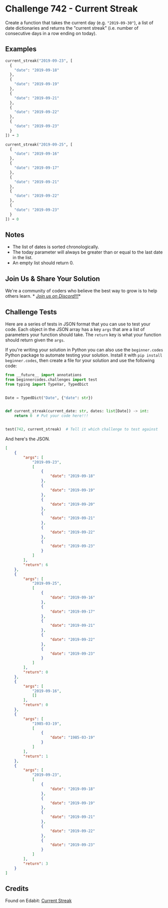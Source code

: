 # Challenge 742 - Current Streak

Create a function that takes the current day (e.g. `"2019-09-30"`), a list of date dictionaries and returns the "current streak" (i.e. number of consecutive days in a row ending on today).

## Examples
```python
current_streak("2019-09-23", [
  {
    "date": "2019-09-18"
  },
  {
    "date": "2019-09-19"
  },
  {
    "date": "2019-09-21"
  },
  {
    "date": "2019-09-22"
  },
  {
    "date": "2019-09-23"
  }
]) ➞ 3

current_streak("2019-09-25", [
  {
    "date": "2019-09-16"
  },
  {
    "date": "2019-09-17"
  },
  {
    "date": "2019-09-21"
  },
  {
    "date": "2019-09-22"
  },
  {
    "date": "2019-09-23"
  }
]) ➞ 0
```
## Notes

- The list of dates is sorted chronologically.
- The today parameter will always be greater than or equal to the last date in the list.
- An empty list should return 0.

## Join Us & Share Your Solution

We're a community of coders who believe the best way to grow is to help others learn. *
*[Join us on Discord!!!](https://discord.gg/sfHykntuGy)**

## Challenge Tests

Here are a series of tests in JSON format that you can use to test your code. Each object in the JSON array has a
key `args` that are a list of parameters your function should take. The `return` key is what your function should return
given the `args`.

If you're writing your solution in Python you can also use the `beginner.codes` Python package to automate testing your
solution. Install it with `pip install beginner.codes`, then create a file for your solution and use the following code:

```python
from __future__ import annotations
from beginnercodes.challenges import test
from typing import TypeVar, TypedDict


Date = TypedDict("Date", {"date": str})


def current_streak(current_date: str, dates: list[Date]) -> int:
    return 0  # Put your code here!!!


test(742, current_streak)  # Tell it which challenge to test against
```

And here's the JSON.

```json
[
    {
        "args": [
            "2019-09-23",
            [
                {
                    "date": "2019-09-18"
                },
                {
                    "date": "2019-09-19"
                },
                {
                    "date": "2019-09-20"
                },
                {
                    "date": "2019-09-21"
                },
                {
                    "date": "2019-09-22"
                },
                {
                    "date": "2019-09-23"
                }
            ]
        ],
        "return": 6
    },
    {
        "args": [
            "2019-09-25",
            [
                {
                    "date": "2019-09-16"
                },
                {
                    "date": "2019-09-17"
                },
                {
                    "date": "2019-09-21"
                },
                {
                    "date": "2019-09-22"
                },
                {
                    "date": "2019-09-23"
                }
            ]
        ],
        "return": 0
    },
    {
        "args": [
            "2019-09-16",
            []
        ],
        "return": 0
    },
    {
        "args": [
            "1985-03-19",
            [
                {
                    "date": "1985-03-19"
                }
            ]
        ],
        "return": 1
    },
    {
        "args": [
            "2019-09-23",
            [
                {
                    "date": "2019-09-18"
                },
                {
                    "date": "2019-09-19"
                },
                {
                    "date": "2019-09-21"
                },
                {
                    "date": "2019-09-22"
                },
                {
                    "date": "2019-09-23"
                }
            ]
        ],
        "return": 3
    }
]
```

## Credits

Found on Edabit: [Current Streak](https://edabit.com/challenge/dHGpjWHJ265BCthiM)
